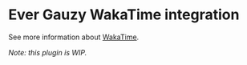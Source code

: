 # Ever Gauzy WakaTime integration

See more information about [WakaTime](https://wakatime.com).

*Note: this plugin is WIP.*

